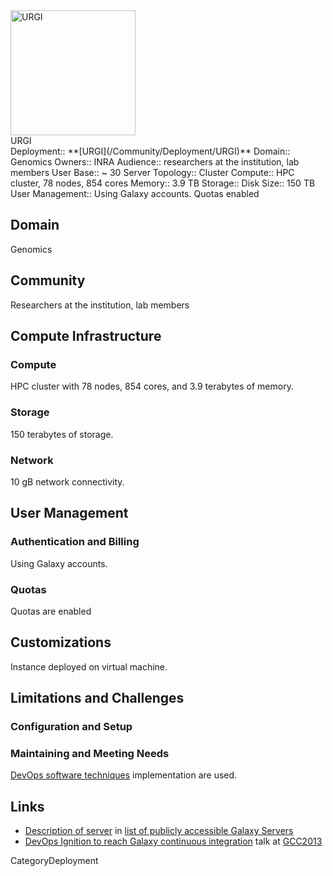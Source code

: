 <div class='center'>
<a href='https://urgi.versailles.inra.fr/'><img src='/Images/Logos/URGILogo.png' alt='URGI' height="200" /></a>
</div>

<div class="title">URGI</div>

<div class='deploymentbox'>
 Deployment:: **[URGI](/Community/Deployment/URGI)**
 Domain:: Genomics
 Owners:: INRA
 Audience:: researchers at the institution, lab members
 User Base:: ~ 30
 Server Topology:: Cluster
 Compute:: HPC cluster, 78 nodes, 854 cores
 Memory:: 3.9 TB
 Storage:: 
 Disk Size:: 150 TB
 User Management:: Using Galaxy accounts.  Quotas enabled
</div>

## Domain

Genomics

## Community

Researchers at the institution, lab members

## Compute Infrastructure

### Compute

HPC cluster with 78 nodes, 854 cores, and 3.9 terabytes of memory.

### Storage

150 terabytes of storage.

### Network

10 gB network connectivity.

## User Management

### Authentication and Billing

Using Galaxy accounts.

### Quotas

Quotas are enabled

## Customizations

Instance deployed on virtual machine.

## Limitations and Challenges

### Configuration and Setup

### Maintaining and Meeting Needs

[DevOps software techniques](/Events/GCC2013/Abstracts/Talks/#devops-ignition-to-reach-galaxy-continuous-integration) implementation are used.

## Links

* [Description of server](/PublicGalaxyServers/#inra-urgi) in [list of publicly accessible Galaxy Servers](/PublicGalaxyServers)
* [DevOps Ignition to reach Galaxy continuous integration](/Events/GCC2013/Abstracts/Talks/#devops-ignition-to-reach-galaxy-continuous-integration) talk at [GCC2013](/Events/GCC2013)

CategoryDeployment
